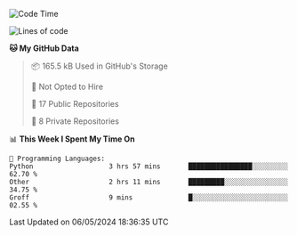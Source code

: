 <!--START_SECTION:waka-->
![Code Time](http://img.shields.io/badge/Code%20Time-897%20hrs%2010%20mins-blue)

![Lines of code](https://img.shields.io/badge/From%20Hello%20World%20I%27ve%20Written-208.1%20thousand%20lines%20of%20code-blue)

**🐱 My GitHub Data** 

> 📦 165.5 kB Used in GitHub's Storage 
 > 
> 🚫 Not Opted to Hire
 > 
> 📜 17 Public Repositories 
 > 
> 🔑 8 Private Repositories 
 > 
📊 **This Week I Spent My Time On** 

```text
💬 Programming Languages: 
Python                   3 hrs 57 mins       ████████████████░░░░░░░░░   62.70 % 
Other                    2 hrs 11 mins       █████████░░░░░░░░░░░░░░░░   34.75 % 
Groff                    9 mins              █░░░░░░░░░░░░░░░░░░░░░░░░   02.55 % 
```


 Last Updated on 06/05/2024 18:36:35 UTC
<!--END_SECTION:waka-->
